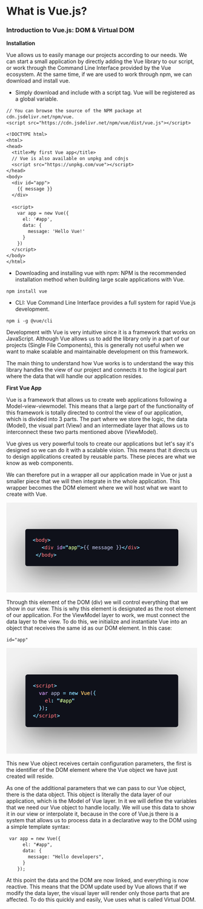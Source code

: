 # What is Vue.js?

### Introduction to Vue.js: DOM & Virtual DOM

**Installation**

Vue allows us to easily manage our projects according to our needs.
We can start a small application by directly adding the Vue library to our script, or work through the Command Line Interface provided by the Vue ecosystem.
At the same time, if we are used to work through npm, we can download and install vue.

- Simply download and include with a script tag. Vue will be registered as a global variable.

```
// You can browse the source of the NPM package at cdn.jsdelivr.net/npm/vue.
<script src="https://cdn.jsdelivr.net/npm/vue/dist/vue.js"></script>
```

```
<!DOCTYPE html>
<html>
<head>
  <title>My first Vue app</title>
  // Vue is also available on unpkg and cdnjs
  <script src="https://unpkg.com/vue"></script>
</head>
<body>
  <div id="app">
    {{ message }}
  </div>

  <script>
    var app = new Vue({
      el: '#app',
      data: {
        message: 'Hello Vue!'
      }
    })
  </script>
</body>
</html>
```

- Downloading and installing vue with npm: NPM is the recommended installation method when building large scale applications with Vue.

```
npm install vue
```

- CLI: Vue Command Line Interface provides a full system for rapid Vue.js development.

```
npm i -g @vue/cli
```

Development with Vue is very intuitive since it is a framework that works on JavaScript.
Although Vue allows us to add the library only in a part of our projects (Single File Components), this is generally not useful when we want to make scalable and maintainable development on this framework.

The main thing to understand how Vue works is to understand the way this library handles the view of our project and connects it to the logical part where the data that will handle our application resides.

**First Vue App**

Vue is a framework that allows us to create web applications following a Model-view-viewmodel. This means that a large part of the functionality of this framework is totally directed to control the view of our application, which is divided into 3 parts. The part where we store the logic, the data (Model), the visual part (View) and an intermediate layer that allows us to interconnect these two parts mentioned above (ViewModel).

Vue gives us very powerful tools to create our applications but let's say it's designed so we can do it with a scalable vision. This means that it directs us to design applications created by reusable parts. These pieces are what we know as web components.

We can therefore put in a wrapper all our application made in Vue or just a smaller piece that we will then integrate in the whole application. This wrapper becomes the DOM element where we will host what we want to create with Vue.

![rootElement](../assets/class1/rootElement.png)

Through this element of the DOM (div) we will control everything that we show in our view. This is why this element is designated as the root element of our application.
For the ViewModel layer to work, we must connect the data layer to the view. To do this, we initialize and instantiate Vue into an object that receives the same id as our DOM element. In this case:

```
id="app"
```

![vueInstance](../assets/class1/vueObject.png)

This new Vue object receives certain configuration parameters, the first is the identifier of the DOM element where the Vue object we have just created will reside.

As one of the additional parameters that we can pass to our Vue object, there is the data object. This object is literally the data layer of our application, which is the Model of Vue layer. In it we will define the variables that we need our Vue object to handle locally.
We will use this data to show it in our view or interpolate it, because in the core of Vue.js there is a system that allows us to process data in a declarative way to the DOM using a simple template syntax:

```
 var app = new Vue({
      el: "#app",
      data: {
        message: "Hello developers",
      }
    });
```

At this point the data and the DOM are now linked, and everything is now reactive. This means that the DOM update used by Vue allows that if we modify the data layer, the visual layer will render only those parts that are affected. To do this quickly and easily, Vue uses what is called Virtual DOM.
